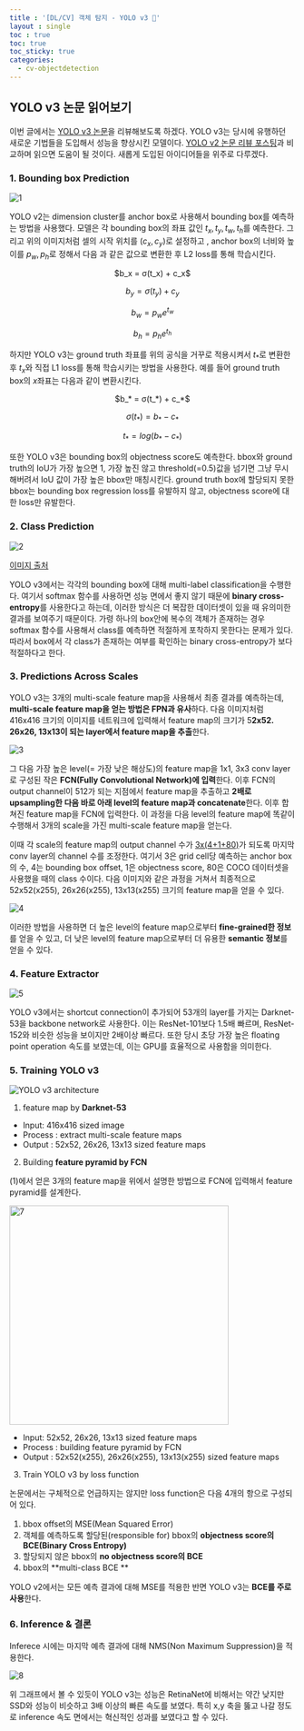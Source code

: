 ```yaml
---
title : '[DL/CV] 객체 탐지 - YOLO v3 🤟'
layout : single
toc : true
toc: true
toc_sticky: true
categories:
  - cv-objectdetection
---
```


## YOLO v3 논문 읽어보기

이번 글에서는 [<U>YOLO v3 논문</U>](https://arxiv.org/pdf/1804.02767.pdf)을 리뷰해보도록 하겠다. YOLO v3는 당시에 유행하던 새로운 기법들을 도입해서 성능을 향상시킨 모델이다. [<U>YOLO v2 논문 리뷰 포스팅</U>](https://hamin-chang.github.io/cv-objectdetection/yolov2/)과 비교하며 읽으면 도움이 될 것이다. 새롭게 도입된 아이디어들을 위주로 다루겠다.

### 1. Bounding box Prediction

![1](https://user-images.githubusercontent.com/77332628/224516888-a5875b2b-d2eb-413f-a9bb-ae4d109e9b38.png)

YOLO v2는 dimension cluster를 anchor box로 사용해서 bounding box를 예측하는 방법을 사용했다. 모델은 각 bounding box의 좌표 값인 $t_x, t_y, t_w, t_h$를 예측한다. 그리고 위의 이미지처럼 셀의 시작 위치를 $(c_x, c_y)$로 설정하고 , anchor box의 너비와 높이를 $p_w, p_h$로 정해서 다음 과 같은 값으로 변환한 후 L2 loss를 통해 학습시킨다.
<center>$b_x = σ(t_x) + c_x$

$b_y = σ(t_y) + c_y$

$b_w = p_we^{t_w}$

$b_h = p_he^{t_h}$</center>

하지만 YOLO v3는 ground truth 좌표를 위의 공식을 거꾸로 적용시켜서 $t_*$로 변환한 후 $t_x$와 직접 L1 loss를 통해 학습시키는 방법을 사용한다. 예를 들어 ground truth box의 $x$좌표는 다음과 같이 변환시킨다.

<center> $b_* = σ(t_*) + c_*$

$σ(t_*)= b_* - c_*$

$t_* = log(b_* - c_*)$
</center>

또한 YOLO v3은 bounding box의 objectness score도 예측한다. bbox와 ground truth의 IoU가 가장 높으면 1, 가장 높진 않고 threshold(=0.5)값을 넘기면 그냥 무시해버려서 IoU 값이 가장 높은 bbox만 매칭시킨다. ground truth box에 할당되지 못한 bbox는 bounding box regression loss를 유발하지 않고, objectness score에 대한 loss만 유발한다.

### 2. Class Prediction

![2](https://user-images.githubusercontent.com/77332628/224516890-92a112db-ec8a-4f43-846d-b251fb5c041f.png)

[<U>이미지 출처</U>](https://kr.mathworks.com/help/deeplearning/ug/multilabel-image-classification-using-deep-learning.html)

YOLO v3에서는 각각의 bounding box에 대해 multi-label classification을 수행한다. 여기서 softmax 함수를 사용하면 성능 면에서 좋지 않기 때문에 **binary cross-entropy**를 사용한다고 하는데, 이러한 방식은 더 복잡한 데이터셋이 있을 때 유의미한 결과를 보여주기 때문이다. 가령 하나의 box안에 복수의 객체가 존재하는 경우 softmax 함수를 사용해서 class를 예측하면 적절하게 포착하지 못한다는 문제가 있다. 따라서 box에서 각 class가 존재하는 여부를 확인하는 binary cross-entropy가 보다 적절하다고 한다.



### 3. Predictions Across Scales

YOLO v3는 3개의 multi-scale feature map을 사용해서 최종 결과를 예측하는데, **multi-scale feature map을 얻는 방법은 FPN과 유사**하다. 다음 이미지처럼 416x416 크기의 이미지를 네트워크에 입력해서 feature map의 크기가 5**2x52. 26x26, 13x13이 되는 layer에서 feature map을 추출**한다. 

![3](https://user-images.githubusercontent.com/77332628/224516891-60b7e640-7409-46ee-8275-d43aeac86e92.jpeg)

그 다음 가장 높은 level(= 가장 낮은 해상도)의 feature map을 1x1, 3x3 conv layer로 구성된 작은 **FCN(Fully Convolutional Network)에 입력**한다. 이후 FCN의 output channel이 512가 되는 지점에서 feature map을 추출하고 **2배로 upsampling한 다음 바로 아래 level의 feature map과 concatenate**한다. 이후 합쳐진 feature map을 FCN에 입력한다. 이 과정을 다음 level의 feature map에 똑같이 수행해서 3개의 scale을 가진 multi-scale feature map을 얻는다. 

이때 각 scale의 feature map의 output channel 수가 [3x(4+1+80)](=255)가 되도록 마지막 conv layer의 channel 수를 조정한다. 여기서 3은 grid cell당 예측하는 anchor box의 수, 4는 bounding box offset, 1은 objectness score, 80은 COCO 데이터셋을 사용했을 때의 class 수이다. 다음 이미지와 같은 과정을 거쳐서 최종적으로 52x52(x255), 26x26(x255), 13x13(x255) 크기의 feature map을 얻을 수 있다.

![4](https://user-images.githubusercontent.com/77332628/224516893-e7865cfb-fb69-4289-b29e-e32864e75250.jpeg)

이러한 방법을 사용하면 더 높은 level의 feature map으로부터 **fine-grained한 정보**를 얻을 수 있고, 더 낮은 level의 feature map으로부터 더 유용한 **semantic 정보**를 얻을 수 있다.

### 4. Feature Extractor

![5](https://user-images.githubusercontent.com/77332628/224516894-9e833725-2a51-4295-84e6-aac9ae4e78da.png)

YOLO v3에서는 shortcut connection이 추가되어 53개의 layer를 가지는 Darknet-53을 backbone network로 사용한다. 이는 ResNet-101보다 1.5배 빠르며, ResNet-152와 비슷한 성능을 보이지만 2배이상 빠르다. 또한 당시 초당 가장 높은 floating point operation 속도를 보였는데, 이는 GPU를 효율적으로 사용함을 의미한다.

### 5. Training YOLO v3

![YOLO v3 architecture](https://user-images.githubusercontent.com/77332628/224516895-e37d4555-2d21-440b-889d-6cc6b515b833.png)


1) feature map by **Darknet-53**

* Input: 416x416 sized image
* Process : extract multi-scale feature maps
* Output : 52x52, 26x26, 13x13 sized feature maps

2) Building **feature pyramid by FCN**

(1)에서 얻은 3개의 feature map을 위에서 설명한 방법으로 FCN에 입력해서 feature pyramid를 설계한다. 

<img width="386" alt="7" src="https://user-images.githubusercontent.com/77332628/224516897-3c32369e-31d5-4f78-a400-1ea3a3d30b7d.png">

* Input: 52x52, 26x26, 13x13 sized feature maps
* Process : building feature pyramid by FCN
* Output : 52x52(x255), 26x26(x255), 13x13(x255) sized feature maps

3) Train YOLO v3 by loss function

논문에서는 구체적으로 언급하지는 않지만 loss function은 다음 4개의 항으로 구성되어 있다.

1. bbox offset의 MSE(Mean Squared Error)
2. 객체를 예측하도록 할당된(responsible for) bbox의 **objectness score의 BCE(Binary Cross Entropy)**
3. 할당되지 않은 bbox의 **no objectness score의 BCE**
4. bbox의 **multi-class BCE **

YOLO v2에서는 모든 예측 결과에 대해 MSE를 적용한 반면 YOLO v3는 **BCE를 주로 사용**한다.



### 6. Inference & 결론

Inferece 시에는 마지막 예측 결과에 대해 NMS(Non Maximum Suppression)을 적용한다.

![8](https://user-images.githubusercontent.com/77332628/224516900-9cb6cbdd-ad2e-4475-a99d-e5b305baa27b.png)

위 그래프에서 볼 수 있듯이 YOLO v3는 성능은 RetinaNet에 비해서는 약간 낮지만 SSD와 성능이 비슷하고 3배 이상의 빠른 속도를 보였다. 특히 x,y 축을 뚫고 나갈 정도로 inference 속도 면에서는 혁신적인 성과를 보였다고 할 수 있다.

